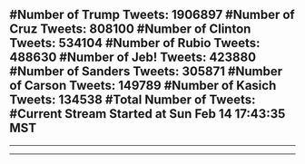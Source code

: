 #Number of Trump Tweets: 1906897
#Number of Cruz Tweets: 808100
#Number of Clinton Tweets: 534104
#Number of Rubio Tweets: 488630
#Number of Jeb! Tweets: 423880
#Number of Sanders Tweets: 305871
#Number of Carson Tweets: 149789
#Number of Kasich Tweets: 134538
#Total Number of Tweets:  
#Current Stream Started at Sun Feb 14 17:43:35 MST
---
---
---
